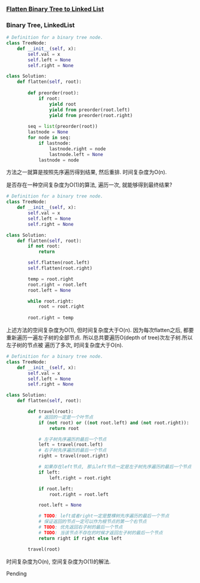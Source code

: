 ### [Flatten Binary Tree to Linked List](https://leetcode.com/problems/flatten-binary-tree-to-linked-list/)


### Binary Tree, LinkedList


```Python
# Definition for a binary tree node.
class TreeNode:
    def __init__(self, x):
        self.val = x
        self.left = None
        self.right = None

class Solution:
    def flatten(self, root):
        
        def preorder(root):
            if root:
                yield root
                yield from preorder(root.left)
                yield from preorder(root.right)
        
        seq = list(preorder(root))
        lastnode = None
        for node in seq:
            if lastnode:
                lastnode.right = node
                lastnode.left = None
            lastnode = node
```

方法之一就算是按照先序遍历得到结果, 然后重排. 时间复杂度为O(n).

是否存在一种空间复杂度为O(1)的算法, 遍历一次, 就能够得到最终结果?


```Python
# Definition for a binary tree node.
class TreeNode:
    def __init__(self, x):
        self.val = x
        self.left = None
        self.right = None

class Solution:
    def flatten(self, root):
        if not root:
            return

        self.flatten(root.left)
        self.flatten(root.right)

        temp = root.right
        root.right = root.left
        root.left = None

        while root.right:
            root = root.right
        
        root.right = temp
```

上述方法的空间复杂度为O(1), 但时间复杂度大于O(n).
因为每次flatten之后, 都要重新遍历一遍左子树的全部节点.
所以总共要遍历O(depth of tree)次左子树.所以左子树的节点被
遍历了多次, 时间复杂度大于O(n).


```Python
# Definition for a binary tree node.
class TreeNode:
    def __init__(self, x):
        self.val = x
        self.left = None
        self.right = None

class Solution:
    def flatten(self, root):

        def travel(root):
            # 返回的一定是一个叶节点
            if (not root) or ((not root.left) and (not root.right)):
                return root

            # 左子树先序遍历的最后一个节点
            left = travel(root.left)
            # 右子树先序遍历的最后一个节点
            right = travel(root.right)

            # 如果存在left节点, 那么left节点一定是左子树先序遍历的最后一个节点
            if left:
                left.right = root.right

            if root.left:
                root.right = root.left

            root.left = None

            # TODO: left或者right一定是整棵树先序遍历的最后一个节点
            # 保证返回的节点一定可以作为根节点的第一个右节点
            # TODO: 优先返回右子树的最后一个节点
            # TODO: 当该节点不存在的时候才返回左子树的最后一个节点
            return right if right else left

        travel(root)
```

时间复杂度为O(n), 空间复杂度为O(1)的解法.

Pending
